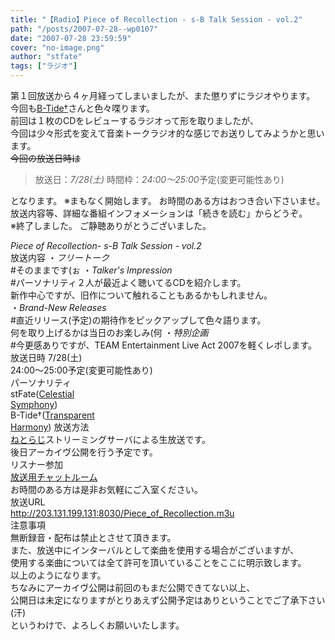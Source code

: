 ```yaml
---
title: "【Radio】Piece of Recollection - s-B Talk Session - vol.2"
path: "/posts/2007-07-28--wp0107"
date: "2007-07-28 23:59:59"
cover: "no-image.png"
author: "stfate"
tags: ["ラジオ"]
---
```


<style type="text/css">
<!--
p {white-space: pre-wrap};
-->
</style>

第１回放送から４ヶ月経ってしまいましたが、また懲りずにラジオやります。
今回も<a href="http://www.lampin.info/" target="_blank">B-Tide†</a>さんと色々喋ります。
前回は１枚のCDをレビューするラジオって形を取りましたが、
今回は少々形式を変えて音楽トークラジオ的な感じでお送りしてみようかと思います。
<del>今回の放送日時は<blockquote>放送日：<em>7/28(土)</em>
時間枠：<em>24:00～25:00</em>予定(変更可能性あり)</blockquote>となります。
※まもなく開始します。
お時間のある方はおつき合い下さいませ。</del>
放送内容等、詳細な番組インフォメーションは「続きを読む」からどうぞ。
<br>
※終了しました。
ご静聴ありがとうございました。

<!--more-->
<em>Piece of Recollection- s-B Talk Session - vol.2</em>
<span class="topics">放送内容</span>
・<em>フリートーク</em>
#そのままです(ぉ
・<em>Talker's Impression</em>
#パーソナリティ２人が最近よく聴いてるCDを紹介します。
新作中心ですが、旧作について触れることもあるかもしれません。
・<em>Brand-New Releases</em>
#直近リリース(予定)の期待作をピックアップして色々語ります。
何を取り上げるかは当日のお楽しみ(何
・<em>特別企画</em>
#今更感ありですが、TEAM Entertainment Live Act 2007を軽くレポします。
<span class="topics">放送日時</span>
7/28(土) 24:00～25:00予定(変更可能性あり)
<span class="topics">パーソナリティ</span>
stFate(<a href="http://stfate.net/" target="_blank">Celestial Symphony</a>)
B-Tide†(<a href="http://www.lampin.info/" target="_blank">Transparent Harmony</a>)
<span class="topics">放送方法</span>
<a href="http://live.ladio.livedoor.com/" target="_blank">ねとらじ</a>ストリーミングサーバによる生放送です。
後日アーカイヴ公開を行う予定です。
<span class="topics">リスナー参加</span>
<a href="http://stfate.net/chat/chat.cgi" target="_blank">放送用チャットルーム</a>
お時間のある方は是非お気軽にご入室ください。
<span class="topics">放送URL</span>
<a href="http://203.131.199.131:8030/Piece_of_Recollection.m3u" target="_blank">http://203.131.199.131:8030/Piece_of_Recollection.m3u</a>
<span class="topics">注意事項</span>
無断録音・配布は禁止とさせて頂きます。
また、放送中にインターバルとして楽曲を使用する場合がございますが、
使用する楽曲については全て許可を頂いていることをここに明示致します。
以上のようになります。
ちなみにアーカイヴ公開は前回のもまだ公開できてない以上、
公開日は未定になりますがとりあえず公開予定はありということでご了承下さい(汗)
というわけで、よろしくお願いいたします。
